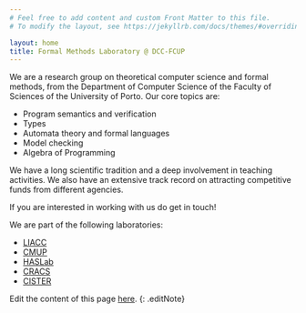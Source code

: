 ```yaml
---
# Feel free to add content and custom Front Matter to this file.
# To modify the layout, see https://jekyllrb.com/docs/themes/#overriding-theme-defaults

layout: home
title: Formal Methods Laboratory @ DCC-FCUP
---
```



<!--   <h1 class="intro-title--">
    About
  </h1>
 -->

We are a research group on theoretical computer science and formal methods, from the Department of Computer Science of the Faculty of Sciences of the University of Porto. Our core topics are:

   - Program semantics and verification
   - Types
   - Automata theory and formal languages
   - Model checking
   - Algebra of Programming

We have a long scientific tradition and a deep involvement in teaching activities. We also have an
extensive track record on attracting competitive funds from different
agencies. 

If you are interested in working with us do get in touch! 
<!-- The summing
picture of all our research is given by the diagram below - 
which every computer scientist knows.
 -->
We are part of the following laboratories:

 - [LIACC](https://liacc.fe.up.pt)
 - [CMUP](https://www.cmup.pt)
 - [HASLab](https://www.inesctec.pt/en/centres/haslab)
 - [CRACS](https://www.inesctec.pt/en/centres/cracs)
 - [CISTER](https://cister-labs.pt)


Edit the content of this page [here](https://github.com/FM-DCC/fm-dcc.github.io/blob/main/index.md).
{: .editNote}

